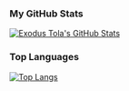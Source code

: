 ### My GitHub Stats

[![Exodus Tola's GitHub Stats](https://github-readme-stats.vercel.app/api?username=exodus-tola-mindCoder&show_icons=true&theme=radical&hide_rank=false)](https://github.com/anuraghazra/github-readme-stats)



### Top Languages

[![Top Langs](https://github-readme-stats.vercel.app/api/top-langs/?username=exodus-tola-mindCoder&layout=compact&theme=vision-friendly-dark)](https://github.com/anuraghazra/github-readme-stats)

